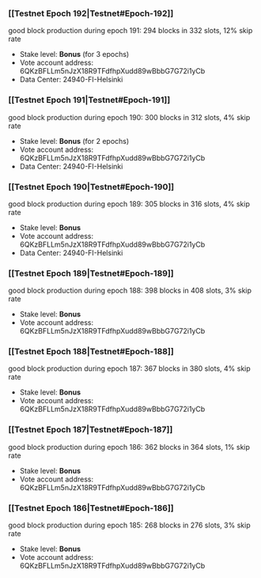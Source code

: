 ### [[Testnet Epoch 192|Testnet#Epoch-192]]
good block production during epoch 191: 294 blocks in 332 slots, 12% skip rate
* Stake level: **Bonus** (for 3 epochs)
* Vote account address: 6QKzBFLLm5nJzX18R9TFdfhpXudd89wBbbG7G72i1yCb
* Data Center: 24940-FI-Helsinki
### [[Testnet Epoch 191|Testnet#Epoch-191]]
good block production during epoch 190: 300 blocks in 312 slots, 4% skip rate
* Stake level: **Bonus** (for 2 epochs)
* Vote account address: 6QKzBFLLm5nJzX18R9TFdfhpXudd89wBbbG7G72i1yCb
* Data Center: 24940-FI-Helsinki
### [[Testnet Epoch 190|Testnet#Epoch-190]]
good block production during epoch 189: 305 blocks in 316 slots, 4% skip rate
* Stake level: **Bonus**
* Vote account address: 6QKzBFLLm5nJzX18R9TFdfhpXudd89wBbbG7G72i1yCb
* Data Center: 24940-FI-Helsinki
### [[Testnet Epoch 189|Testnet#Epoch-189]]
good block production during epoch 188: 398 blocks in 408 slots, 3% skip rate
* Stake level: **Bonus**
* Vote account address: 6QKzBFLLm5nJzX18R9TFdfhpXudd89wBbbG7G72i1yCb
### [[Testnet Epoch 188|Testnet#Epoch-188]]
good block production during epoch 187: 367 blocks in 380 slots, 4% skip rate
* Stake level: **Bonus**
* Vote account address: 6QKzBFLLm5nJzX18R9TFdfhpXudd89wBbbG7G72i1yCb
### [[Testnet Epoch 187|Testnet#Epoch-187]]
good block production during epoch 186: 362 blocks in 364 slots, 1% skip rate
* Stake level: **Bonus**
* Vote account address: 6QKzBFLLm5nJzX18R9TFdfhpXudd89wBbbG7G72i1yCb
### [[Testnet Epoch 186|Testnet#Epoch-186]]
good block production during epoch 185: 268 blocks in 276 slots, 3% skip rate
* Stake level: **Bonus**
* Vote account address: 6QKzBFLLm5nJzX18R9TFdfhpXudd89wBbbG7G72i1yCb